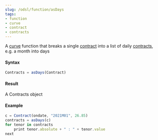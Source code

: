 ```yaml
---
slug: /odsl/function/asDays
tags:
- function
- curve
- contract
- contracts
---
```

A [curve](/docs/odsl/variable/curve) function that breaks a single [contract](/docs/odsl/variable/contract) into a list of daily [contracts](/docs/odsl/variable/contracts), e.g. a month into days

#### Syntax
```js
Contracts = asDays(Contract)
```
#### Result

A Contracts object

#### Example
```js
c = Contract(ondate, "2021M01", 26.85)
contracts = asDays(c)
for tenor in contracts
    print tenor.absolute + " : " + tenor.value
next
```

